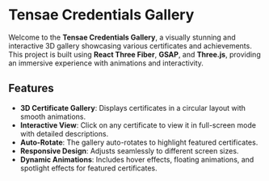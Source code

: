 # Tensae Credentials Gallery

Welcome to the **Tensae Credentials Gallery**, a visually stunning and interactive 3D gallery showcasing various certificates and achievements. This project is built using **React Three Fiber**, **GSAP**, and **Three.js**, providing an immersive experience with animations and interactivity.

## Features

- **3D Certificate Gallery**: Displays certificates in a circular layout with smooth animations.
- **Interactive View**: Click on any certificate to view it in full-screen mode with detailed descriptions.
- **Auto-Rotate**: The gallery auto-rotates to highlight featured certificates.
- **Responsive Design**: Adjusts seamlessly to different screen sizes.
- **Dynamic Animations**: Includes hover effects, floating animations, and spotlight effects for featured certificates.
